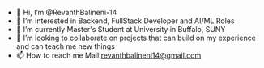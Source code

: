 - 👋 Hi, I’m @RevanthBalineni-14
- 👀 I’m interested in Backend, FullStack Developer and AI/ML Roles
- 🌱 I’m currently Master's Student at University in Buffalo, SUNY
- 💞️ I’m looking to collaborate on projects that can build on my experience and can teach me new things
- 📫 How to reach me Mail:revanthbalineni14@gmail.com

<!---
RevanthBalineni-14/RevanthBalineni-14 is a ✨ special ✨ repository because its `README.md` (this file) appears on your GitHub profile.
You can click the Preview link to take a look at your changes.
--->
